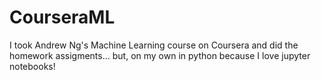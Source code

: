 # CourseraML
I took Andrew Ng's Machine Learning course on Coursera and did the homework assigments... but, on my own in python because I love jupyter notebooks!
